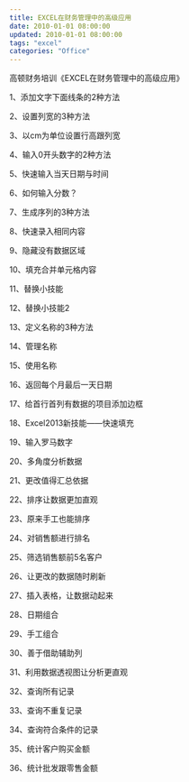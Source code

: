 ```yaml
---
title: EXCEL在财务管理中的高级应用
date: 2010-01-01 08:00:00
updated: 2010-01-01 08:00:00
tags: "excel"
categories: "Office"
---
```


高顿财务培训《EXCEL在财务管理中的高级应用》

<!-- more -->

1、添加文字下面线条的2种方法

2、设置列宽的3种方法

3、以cm为单位设置行高跟列宽

4、输入0开头数字的2种方法

5、快速输入当天日期与时间

6、如何输入分数？

7、生成序列的3种方法

8、快速录入相同内容

9、隐藏没有数据区域

10、填充合并单元格内容

11、替换小技能

12、替换小技能2

13、定义名称的3种方法

14、管理名称

15、使用名称

16、返回每个月最后一天日期

17、给首行首列有数据的项目添加边框

18、Excel2013新技能——快速填充

19、输入罗马数字

20、多角度分析数据

21、更改值得汇总依据

22、排序让数据更加直观

23、原来手工也能排序

24、对销售额进行排名

25、筛选销售额前5名客户

26、让更改的数据随时刷新

27、插入表格，让数据动起来

28、日期组合

29、手工组合

30、善于借助辅助列

31、利用数据透视图让分析更直观

32、查询所有记录

33、查询不重复记录

34、查询符合条件的记录

35、统计客户购买金额

36、统计批发跟零售金额
